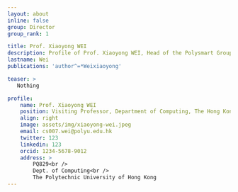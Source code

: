 ```yaml
---
layout: about
inline: false
group: Director
group_rank: 1

title: Prof. Xiaoyong WEI
description: Profile of Prof. Xiaoyong WEI, Head of the Polysmart Group.
lastname: Wei
publications: 'author^=*Weixiaoyong'

teaser: >
   Nothing

profile:
    name: Prof. Xiaoyong WEI
    position: Visiting Professor, Department of Computing, The Hong Kong Polytechnic University and Professor and Head, Department of Computer Science, Sichuan University, China
    align: right
    image: assets/img/xiaoyong-wei.jpeg
    email: cs007.wei@polyu.edu.hk
    twitter: 123
    linkedin: 123
    orcid: 1234-5678-9012
    address: >
        PQ829<br />
        Dept. of Computing<br />
        The Polytechnic University of Hong Kong
---
```



<!-- **Wentao HU**

Research Assistant, Department of Computing, The Hong Kong Polytechnic University

[Homepage](https://scholar.google.com/citations?user=e-Das3gAAAAJ)
[Google Scholar](https://scholar.google.com/citations?user=e-Das3gAAAAJ)
[your_email@polyu.edu.hk](mailto:email@polyu.edu.hk) -->